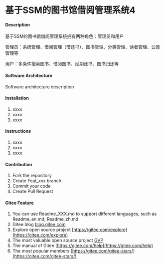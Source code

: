 # 基于SSM的图书馆借阅管理系统4

#### Description
基于SSM的图书馆借阅管理系统拥有两种角色：管理员和用户

管理员：系统管理、借阅管理（借还书）、图书管理、分类管理、读者管理、公告管理等

用户：多条件搜索图书、借阅图书、延期还书、图书归还等

#### Software Architecture
Software architecture description

#### Installation

1.  xxxx
2.  xxxx
3.  xxxx

#### Instructions

1.  xxxx
2.  xxxx
3.  xxxx

#### Contribution

1.  Fork the repository
2.  Create Feat_xxx branch
3.  Commit your code
4.  Create Pull Request


#### Gitee Feature

1.  You can use Readme\_XXX.md to support different languages, such as Readme\_en.md, Readme\_zh.md
2.  Gitee blog [blog.gitee.com](https://blog.gitee.com)
3.  Explore open source project [https://gitee.com/explore](https://gitee.com/explore)
4.  The most valuable open source project [GVP](https://gitee.com/gvp)
5.  The manual of Gitee [https://gitee.com/help](https://gitee.com/help)
6.  The most popular members  [https://gitee.com/gitee-stars/](https://gitee.com/gitee-stars/)
